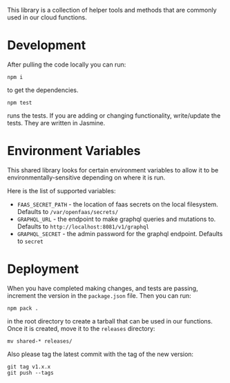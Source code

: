 This library is a collection of helper tools and methods that are commonly used in our cloud functions.

# Development

After pulling the code locally you can run:

```
npm i
```

to get the dependencies.

```
npm test
```

runs the tests.  If you are adding or changing functionality, write/update the tests.  They are written in Jasmine.

# Environment Variables

This shared library looks for certain environment variables to allow it to be environmentally-sensitive depending on where it is run.

Here is the list of supported variables:

* `FAAS_SECRET_PATH` - the location of faas secrets on the local filesystem. Defaults to `/var/openfaas/secrets/`
* `GRAPHQL_URL` - the endpoint to make graphql queries and mutations to. Defaults to `http://localhost:8081/v1/graphql`
* `GRAPHQL_SECRET` - the admin password for the graphql endpoint. Defaults to `secret`

# Deployment

When you have completed making changes, and tests are passing, increment the version in the `package.json` file.  Then you can run:

```
npm pack .
```

in the root directory to create a tarball that can be used in our functions.  Once it is created, move it to the `releases` directory:

```
mv shared-* releases/
```

Also please tag the latest commit with the tag of the new version:

```
git tag v1.x.x
git push --tags
```
